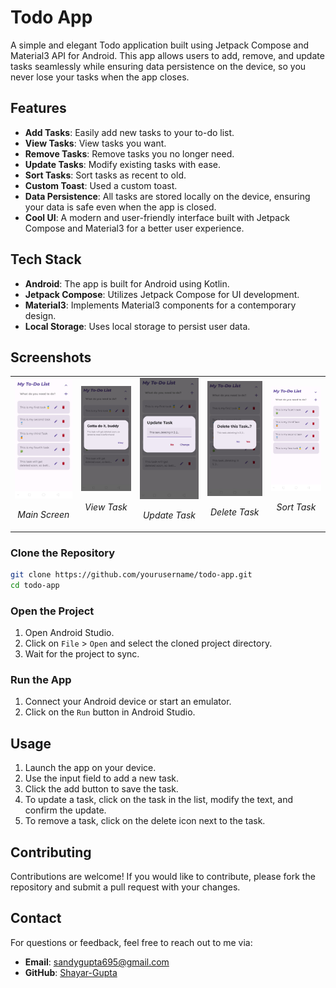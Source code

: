 # Todo App

A simple and elegant Todo application built using Jetpack Compose and Material3 API for Android. This app allows users to add, remove, and update tasks seamlessly while ensuring data persistence on the device, so you never lose your tasks when the app closes.

## Features

- **Add Tasks**: Easily add new tasks to your to-do list.
- **View Tasks**: View tasks you want.
- **Remove Tasks**: Remove tasks you no longer need.
- **Update Tasks**: Modify existing tasks with ease.
- **Sort Tasks**: Sort tasks as recent to old.
- **Custom Toast**: Used a custom toast.
- **Data Persistence**: All tasks are stored locally on the device, ensuring your data is safe even when the app is closed.
- **Cool UI**: A modern and user-friendly interface built with Jetpack Compose and Material3 for a better user experience.

## Tech Stack

- **Android**: The app is built for Android using Kotlin.
- **Jetpack Compose**: Utilizes Jetpack Compose for UI development.
- **Material3**: Implements Material3 components for a contemporary design.
- **Local Storage**: Uses local storage to persist user data.

## Screenshots
<table>
  <tr>
    <td align="center">
      <img src="screenshots/main_screen.png" alt="Main Screen" width="250"/>
      <p><em>Main Screen</em></p>
    </td>
    <td align="center">
      <img src="screenshots/view_task.png" alt="View Task" width="250"/>
      <p><em>View Task</em></p>
    </td>
    <td align="center">
      <img src="screenshots/update_task.png" alt="Update Task" width="250"/>
      <p><em>Update Task</em></p>
    </td>
    <td align="center">
      <img src="screenshots/delete_task.png" alt="Delete Task" width="250"/>
      <p><em>Delete Task</em></p>
    </td>
    <td align="center">
      <img src="screenshots/sort_task.png" alt="Sort Task" width="250"/>
      <p><em>Sort Task</em></p>
    </td>
  </tr>
</table>

### Clone the Repository

```bash
git clone https://github.com/yourusername/todo-app.git
cd todo-app
```

### Open the Project

1. Open Android Studio.
2. Click on `File` > `Open` and select the cloned project directory.
3. Wait for the project to sync.

### Run the App

1. Connect your Android device or start an emulator.
2. Click on the `Run` button in Android Studio.

## Usage

1. Launch the app on your device.
2. Use the input field to add a new task.
3. Click the add button to save the task.
4. To update a task, click on the task in the list, modify the text, and confirm the update.
5. To remove a task, click on the delete icon next to the task.

## Contributing

Contributions are welcome! If you would like to contribute, please fork the repository and submit a pull request with your changes.

## Contact

For questions or feedback, feel free to reach out to me via:

- **Email**: sandygupta695@gmail.com
- **GitHub**: [Shayar-Gupta](https://github.com/Shayar-Gupta)
